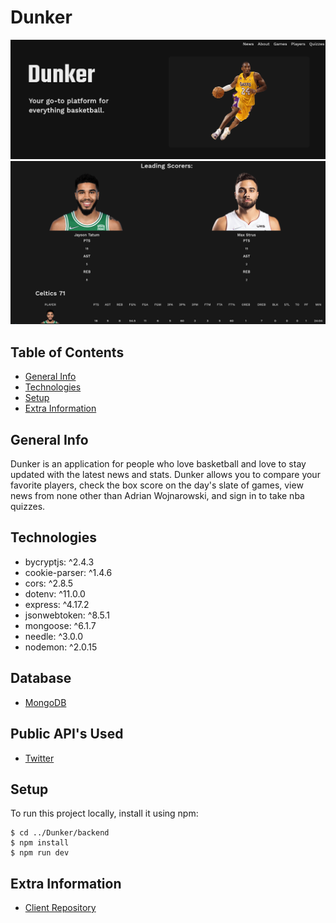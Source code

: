 # Dunker

[<img src="/public/Dunker.png">](https://Dunker.vercel.app)
[<img src="/public/Dunker-boxscore.png">](https://Dunker.vercel.app)

## Table of Contents

- [General Info](#general-info)
- [Technologies](#technologies)
- [Setup](#setup)
- [Extra Information](#extra-information)

## General Info

Dunker is an application for people who love basketball and love to stay updated with the latest news and stats. Dunker allows you to compare your favorite players, check the box score on the day's slate of games, view news from none other than Adrian Wojnarowski, and sign in to take nba quizzes.

## Technologies

- bycryptjs: ^2.4.3
- cookie-parser: ^1.4.6
- cors: ^2.8.5
- dotenv: ^11.0.0
- express: ^4.17.2
- jsonwebtoken: ^8.5.1
- mongoose: ^6.1.7
- needle: ^3.0.0
- nodemon: ^2.0.15

## Database

- [MongoDB](https://www.mongodb.com/)

## Public API's Used

- [Twitter](https://developer.twitter.com/en/docs/twitter-api)

## Setup

To run this project locally, install it using npm:

```
$ cd ../Dunker/backend
$ npm install
$ npm run dev
```

## Extra Information

- [Client Repository](https://github.com/BostonRohan/dunker)

